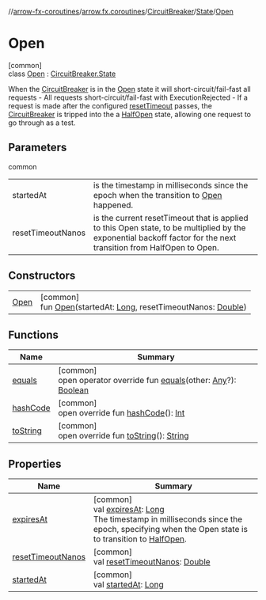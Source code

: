//[arrow-fx-coroutines](../../../../../index.md)/[arrow.fx.coroutines](../../../index.md)/[CircuitBreaker](../../index.md)/[State](../index.md)/[Open](index.md)

# Open

[common]\
class [Open](index.md) : [CircuitBreaker.State](../index.md)

When the [CircuitBreaker](../../index.md) is in the [Open](index.md) state it will short-circuit/fail-fast all requests     - All requests short-circuit/fail-fast with ExecutionRejected     - If a request is made after the configured [resetTimeout](../../../../../../arrow-fx-coroutines/arrow.fx.coroutines/-circuit-breaker/reset-timeout.md) passes, the [CircuitBreaker](../../index.md) is tripped into the a [HalfOpen](../-half-open/index.md) state, allowing one request to go through as a test.

## Parameters

common

| | |
|---|---|
| startedAt | is the timestamp in milliseconds since the     epoch when the transition to [Open](index.md) happened. |
| resetTimeoutNanos | is the current resetTimeout that is     applied to this Open state, to be multiplied by the     exponential backoff factor for the next transition from     HalfOpen to Open. |

## Constructors

| | |
|---|---|
| [Open](-open.md) | [common]<br>fun [Open](-open.md)(startedAt: [Long](https://kotlinlang.org/api/latest/jvm/stdlib/kotlin/-long/index.html), resetTimeoutNanos: [Double](https://kotlinlang.org/api/latest/jvm/stdlib/kotlin/-double/index.html)) |

## Functions

| Name | Summary |
|---|---|
| [equals](equals.md) | [common]<br>open operator override fun [equals](equals.md)(other: [Any](https://kotlinlang.org/api/latest/jvm/stdlib/kotlin/-any/index.html)?): [Boolean](https://kotlinlang.org/api/latest/jvm/stdlib/kotlin/-boolean/index.html) |
| [hashCode](hash-code.md) | [common]<br>open override fun [hashCode](hash-code.md)(): [Int](https://kotlinlang.org/api/latest/jvm/stdlib/kotlin/-int/index.html) |
| [toString](to-string.md) | [common]<br>open override fun [toString](to-string.md)(): [String](https://kotlinlang.org/api/latest/jvm/stdlib/kotlin/-string/index.html) |

## Properties

| Name | Summary |
|---|---|
| [expiresAt](expires-at.md) | [common]<br>val [expiresAt](expires-at.md): [Long](https://kotlinlang.org/api/latest/jvm/stdlib/kotlin/-long/index.html)<br>The timestamp in milliseconds since the epoch, specifying when the Open state is to transition to [HalfOpen](../-half-open/index.md). |
| [resetTimeoutNanos](reset-timeout-nanos.md) | [common]<br>val [resetTimeoutNanos](reset-timeout-nanos.md): [Double](https://kotlinlang.org/api/latest/jvm/stdlib/kotlin/-double/index.html) |
| [startedAt](started-at.md) | [common]<br>val [startedAt](started-at.md): [Long](https://kotlinlang.org/api/latest/jvm/stdlib/kotlin/-long/index.html) |
